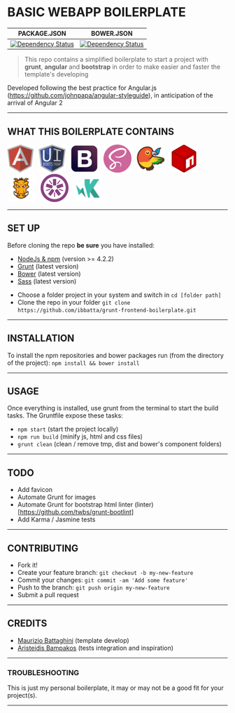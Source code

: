 # __BASIC WEBAPP BOILERPLATE__

| PACKAGE.JSON | BOWER.JSON |
| --- | --- |
| [![Dependency Status](https://www.versioneye.com/user/projects/56b8832ff6e5060033d602ce/badge.svg?style=flat)](https://www.versioneye.com/user/projects/56b8832ff6e5060033d602ce) | [![Dependency Status](https://www.versioneye.com/user/projects/56b8832ef6e506003a88f247/badge.svg?style=flat)](https://www.versioneye.com/user/projects/56b8832ef6e506003a88f247) |

>This repo contains a simplified boilerplate to start a project with __grunt__, __angular__ and __bootstrap__ in order to make easier and faster the template's developing

Developed following the best practice for Angular.js (https://github.com/johnpapa/angular-styleguide), in anticipation of the arrival of Angular 2

---

## __WHAT THIS BOILERPLATE CONTAINS__

<img src="./github_readme_assets/logo-angular.png" height="64">&nbsp;&nbsp;
<img src="./github_readme_assets/logo-uibootstrap.png" height="64">&nbsp;&nbsp;
<img src="./github_readme_assets/logo-bootstrap.png" height="64">&nbsp;&nbsp;
<img src="./github_readme_assets/logo-sass.png" height="64">&nbsp;&nbsp;
<img src="./github_readme_assets/logo-bower.png" height="64">&nbsp;&nbsp;
<img src="./github_readme_assets/logo-npm.png" height="64">&nbsp;&nbsp;
<img src="./github_readme_assets/logo-grunt.png" height="64">&nbsp;&nbsp;
<img src="./github_readme_assets/logo-jasmine.png" height="64">&nbsp;&nbsp;
<img src="./github_readme_assets/logo-karma.png" height="64">&nbsp;&nbsp;

---

## __SET UP__

Before cloning the repo **be sure** you have installed:

* [NodeJs & npm](http://nodejs.org/download/) (version >= 4.2.2)
* [Grunt](http://gruntjs.com/getting-started) (latest version)
* [Bower](http://bower.io/) (latest version)
* [Sass](http://sass-lang.com/install) (latest version)


- Choose a folder project in your system and switch in `cd [folder path]`
- Clone the repo in your folder `git clone https://github.com/ibbatta/grunt-frontend-boilerplate.git`

---

## __INSTALLATION__

To install the npm repositories and bower packages run (from the directory of the project): `npm install && bower install`

---

## __USAGE__

Once everything is installed, use grunt from the terminal to start the build tasks.
The Gruntfile expose these tasks:

- `npm start` (start the project locally)
- `npm run build` (minify js, html and css files)
- `grunt clean` (clean / remove tmp, dist and bower's component folders)

---

## __TODO__

- Add favicon
- Automate Grunt for images
- Automate Grunt for bootstrap html linter (linter)[https://github.com/twbs/grunt-bootlint]
- Add Karma / Jasmine tests


---

## __CONTRIBUTING__

- Fork it!
- Create your feature branch: `git checkout -b my-new-feature`
- Commit your changes: `git commit -am 'Add some feature'`
- Push to the branch: `git push origin my-new-feature`
- Submit a pull request

---


## __CREDITS__

- [Maurizio Battaghini](https://github.com/ibbatta) (template develop)
- [Aristeidis Bampakos](https://github.com/bampakoa) (tests integration and inspiration)

---


### __TROUBLESHOOTING__ ###

This is just my personal boilerplate, it may or may not be a good fit for your project(s).

---

